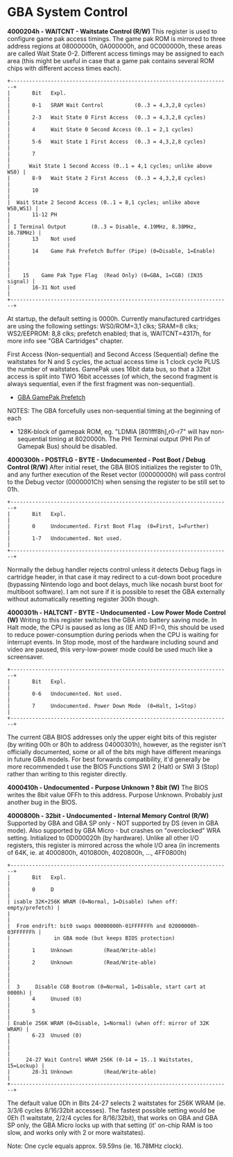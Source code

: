 # GBA System Control


**4000204h - WAITCNT - Waitstate Control (R/W)**
This register is used to configure game pak access timings. The game pak
ROM is mirrored to three address regions at 08000000h, 0A000000h, and
0C000000h, these areas are called Wait State 0-2. Different access
timings may be assigned to each area (this might be useful in case that
a game pak contains several ROM chips with different access times
each).

```
+-----------------------------------------------------------------------+
|       Bit   Expl.                                                     |
|       0-1   SRAM Wait Control          (0..3 = 4,3,2,8 cycles)        |
|       2-3   Wait State 0 First Access  (0..3 = 4,3,2,8 cycles)        |
|       4     Wait State 0 Second Access (0..1 = 2,1 cycles)            |
|       5-6   Wait State 1 First Access  (0..3 = 4,3,2,8 cycles)        |
|       7                                                               |
|      Wait State 1 Second Access (0..1 = 4,1 cycles; unlike above WS0) |
|       8-9   Wait State 2 First Access  (0..3 = 4,3,2,8 cycles)        |
|       10                                                              |
|  Wait State 2 Second Access (0..1 = 8,1 cycles; unlike above WS0,WS1) |
|       11-12 PH                                                        |
| I Terminal Output        (0..3 = Disable, 4.19MHz, 8.38MHz, 16.78MHz) |
|       13    Not used                                                  |
|       14    Game Pak Prefetch Buffer (Pipe) (0=Disable, 1=Enable)     |
|                                                                       |
|    15    Game Pak Type Flag  (Read Only) (0=GBA, 1=CGB) (IN35 signal) |
|       16-31 Not used                                                  |
+-----------------------------------------------------------------------+
```

At startup, the default setting is 0000h. Currently manufactured
cartridges are using the following settings: WS0/ROM=3,1 clks; SRAM=8
clks; WS2/EEPROM: 8,8 clks; prefetch enabled; that is, WAITCNT=4317h,
for more info see \"GBA Cartridges\" chapter.

First Access (Non-sequential) and Second Access (Sequential) define the
waitstates for N and S cycles, the actual access time is 1 clock cycle
PLUS the number of waitstates.
GamePak uses 16bit data bus, so that a 32bit access is split into TWO
16bit accesses (of which, the second fragment is always sequential, even
if the first fragment was non-sequential).

- [GBA GamePak Prefetch](./gbagamepakprefetch.md)

NOTES:
The GBA forcefully uses non-sequential timing at the beginning of each
- 128K-block of gamepak ROM, eg. \"LDMIA \[801fff8h\],r0-r7\" will hav
non-sequential timing at 8020000h.
The PHI Terminal output (PHI Pin of Gamepak Bus) should be disabled.

**4000300h - POSTFLG - BYTE - Undocumented - Post Boot / Debug Control
(R/W)**
After initial reset, the GBA BIOS initializes the register to 01h, and
any further execution of the Reset vector (00000000h) will pass control
to the Debug vector (0000001Ch) when sensing the register to be still
set to 01h.

```
+-----------------------------------------------------------------------+
|       Bit   Expl.                                                     |
|       0     Undocumented. First Boot Flag  (0=First, 1=Further)       |
|       1-7   Undocumented. Not used.                                   |
+-----------------------------------------------------------------------+
```

Normally the debug handler rejects control unless it detects Debug flags
in cartridge header, in that case it may redirect to a cut-down boot
procedure (bypassing Nintendo logo and boot delays, much like nocash
burst boot for multiboot software). I am not sure if it is possible to
reset the GBA externally without automatically resetting register 300h
though.

**4000301h - HALTCNT - BYTE - Undocumented - Low Power Mode Control
(W)**
Writing to this register switches the GBA into battery saving mode.
In Halt mode, the CPU is paused as long as (IE AND IF)=0, this should be
used to reduce power-consumption during periods when the CPU is waiting
for interrupt events.
In Stop mode, most of the hardware including sound and video are paused,
this very-low-power mode could be used much like a screensaver.

```
+-----------------------------------------------------------------------+
|       Bit   Expl.                                                     |
|       0-6   Undocumented. Not used.                                   |
|       7     Undocumented. Power Down Mode  (0=Halt, 1=Stop)           |
+-----------------------------------------------------------------------+
```

The current GBA BIOS addresses only the upper eight bits of this
register (by writing 00h or 80h to address 04000301h), however, as the
register isn\'t officially documented, some or all of the bits migh
have different meanings in future GBA models.
For best forwards compatibility, it\'d generally be more recommended t
use the BIOS Functions SWI 2 (Halt) or SWI 3 (Stop) rather than writing
to this register directly.

**4000410h - Undocumented - Purpose Unknown ? 8bit (W)**
The BIOS writes the 8bit value 0FFh to this address. Purpose Unknown.
Probably just another bug in the BIOS.

**4000800h - 32bit - Undocumented - Internal Memory Control (R/W)**
Supported by GBA and GBA SP only - NOT supported by DS (even in GBA
mode).
Also supported by GBA Micro - but crashes on \"overclocked\" WRA
setting.
Initialized to 0D000020h (by hardware). Unlike all other I/O registers,
this register is mirrored across the whole I/O area (in increments of
64K, ie. at 4000800h, 4010800h, 4020800h, \..., 4FF0800h)

```
+-----------------------------------------------------------------------+
|       Bit   Expl.                                                     |
|       0     D                                                         |
| isable 32K+256K WRAM (0=Normal, 1=Disable) (when off: empty/prefetch) |
|                                                                       |
|  From endrift: bit0 swaps 00000000h-01FFFFFFh and 02000000h-03FFFFFFh |
|              in GBA mode (but keeps BIOS protection)                  |
|       1     Unknown          (Read/Write-able)                        |
|       2     Unknown          (Read/Write-able)                        |
|                                                                       |
|  3     Disable CGB Bootrom (0=Normal, 1=Disable, start cart at 0000h) |
|       4     Unused (0)                                                |
|       5                                                               |
| Enable 256K WRAM (0=Disable, 1=Normal) (when off: mirror of 32K WRAM) |
|       6-23  Unused (0)                                                |
|                                                                       |
|     24-27 Wait Control WRAM 256K (0-14 = 15..1 Waitstates, 15=Lockup) |
|       28-31 Unknown          (Read/Write-able)                        |
+-----------------------------------------------------------------------+
```

The default value 0Dh in Bits 24-27 selects 2 waitstates for 256K WRAM
(ie. 3/3/6 cycles 8/16/32bit accesses). The fastest possible setting
would be 0Eh (1 waitstate, 2/2/4 cycles for 8/16/32bit), that works on
GBA and GBA SP only, the GBA Micro locks up with that setting (it\'
on-chip RAM is too slow, and works only with 2 or more waitstates).

Note: One cycle equals approx. 59.59ns (ie. 16.78MHz clock).



